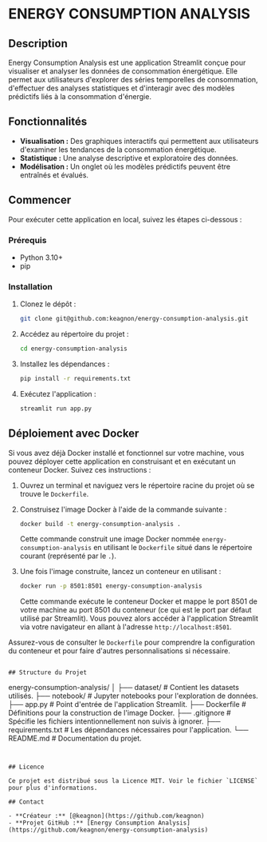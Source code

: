 # ENERGY CONSUMPTION ANALYSIS

## Description

Energy Consumption Analysis est une application Streamlit conçue pour visualiser et analyser les données de consommation énergétique. Elle permet aux utilisateurs d'explorer des séries temporelles de consommation, d'effectuer des analyses statistiques et d'interagir avec des modèles prédictifs liés à la consommation d'énergie.

## Fonctionnalités

- **Visualisation :** Des graphiques interactifs qui permettent aux utilisateurs d'examiner les tendances de la consommation énergétique.
- **Statistique :** Une analyse descriptive et exploratoire des données.
- **Modélisation :** Un onglet où les modèles prédictifs peuvent être entraînés et évalués.

## Commencer

Pour exécuter cette application en local, suivez les étapes ci-dessous :

### Prérequis

- Python 3.10+
- pip

### Installation

1. Clonez le dépôt :
   ```bash
   git clone git@github.com:keagnon/energy-consumption-analysis.git
   ```
2. Accédez au répertoire du projet :
   ```bash
   cd energy-consumption-analysis
   ```
3. Installez les dépendances :
   ```bash
   pip install -r requirements.txt
   ```
4. Exécutez l'application :
   ```bash
   streamlit run app.py
   ```

## Déploiement avec Docker

Si vous avez déjà Docker installé et fonctionnel sur votre machine, vous pouvez déployer cette application en construisant et en exécutant un conteneur Docker. Suivez ces instructions :

1. Ouvrez un terminal et naviguez vers le répertoire racine du projet où se trouve le `Dockerfile`.

2. Construisez l'image Docker à l'aide de la commande suivante :
   ```bash
   docker build -t energy-consumption-analysis .
   ```
   Cette commande construit une image Docker nommée `energy-consumption-analysis` en utilisant le `Dockerfile` situé dans le répertoire courant (représenté par le `.`).

3. Une fois l'image construite, lancez un conteneur en utilisant :
   ```bash
   docker run -p 8501:8501 energy-consumption-analysis
   ```
   Cette commande exécute le conteneur Docker et mappe le port 8501 de votre machine au port 8501 du conteneur (ce qui est le port par défaut utilisé par Streamlit). Vous pouvez alors accéder à l'application Streamlit via votre navigateur en allant à l'adresse `http://localhost:8501`.

Assurez-vous de consulter le `Dockerfile` pour comprendre la configuration du conteneur et pour faire d'autres personnalisations si nécessaire.
```

## Structure du Projet

```
energy-consumption-analysis/
│
├── dataset/                # Contient les datasets utilisés.
├── notebook/               # Jupyter notebooks pour l'exploration de données.
├── app.py                  # Point d'entrée de l'application Streamlit.
├── Dockerfile              # Définitions pour la construction de l'image Docker.
├── .gitignore              # Spécifie les fichiers intentionnellement non suivis à ignorer.
├── requirements.txt        # Les dépendances nécessaires pour l'application.
└── README.md               # Documentation du projet.
```


## Licence

Ce projet est distribué sous la Licence MIT. Voir le fichier `LICENSE` pour plus d'informations.

## Contact

- **Créateur :** [@keagnon](https://github.com/keagnon)
- **Projet GitHub :** [Energy Consumption Analysis](https://github.com/keagnon/energy-consumption-analysis)
